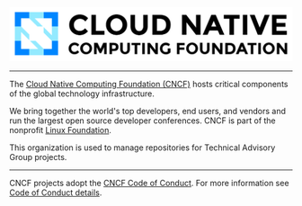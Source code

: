 ![Cloud Native Computing Foundation](https://raw.githubusercontent.com/cncf/.github/master/profile/cncf-color-white-bg-github.png)

----

The [Cloud Native Computing Foundation (CNCF)](https://www.cncf.io/) hosts critical components of the global technology infrastructure.

We bring together the world's top developers, end users, and vendors and run the largest open source developer conferences. CNCF is part of the nonprofit [Linux Foundation](https://linuxfoundation.org/).

This organization is used to manage repositories for Technical Advisory Group projects.

----

CNCF projects adopt the [CNCF Code of Conduct](https://github.com/cncf/foundation/blob/main/code-of-conduct.md). For more information see [Code of Conduct details](https://www.cncf.io/conduct/).
